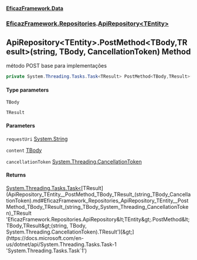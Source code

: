#### [EficazFramework.Data](EficazFrameworkData.md 'EficazFramework Data')
### [EficazFramework.Repositories](EficazFrameworkData.md#EficazFramework_Repositories 'EficazFramework.Repositories').[ApiRepository&lt;TEntity&gt;](ApiRepository_TEntity_.md 'EficazFramework.Repositories.ApiRepository&lt;TEntity&gt;')
## ApiRepository&lt;TEntity&gt;.PostMethod&lt;TBody,TResult&gt;(string, TBody, CancellationToken) Method
método POST base para implementações  
```csharp
private System.Threading.Tasks.Task<TResult> PostMethod<TBody,TResult>(string requestUri, TBody content, System.Threading.CancellationToken cancellationToken);
```
#### Type parameters
<a name='EficazFramework_Repositories_ApiRepository_TEntity__PostMethod_TBody_TResult_(string_TBody_System_Threading_CancellationToken)_TBody'></a>
`TBody`  
  
<a name='EficazFramework_Repositories_ApiRepository_TEntity__PostMethod_TBody_TResult_(string_TBody_System_Threading_CancellationToken)_TResult'></a>
`TResult`  
  
#### Parameters
<a name='EficazFramework_Repositories_ApiRepository_TEntity__PostMethod_TBody_TResult_(string_TBody_System_Threading_CancellationToken)_requestUri'></a>
`requestUri` [System.String](https://docs.microsoft.com/en-us/dotnet/api/System.String 'System.String')  
  
<a name='EficazFramework_Repositories_ApiRepository_TEntity__PostMethod_TBody_TResult_(string_TBody_System_Threading_CancellationToken)_content'></a>
`content` [TBody](ApiRepository_TEntity__PostMethod_TBody_TResult_(string_TBody_CancellationToken).md#EficazFramework_Repositories_ApiRepository_TEntity__PostMethod_TBody_TResult_(string_TBody_System_Threading_CancellationToken)_TBody 'EficazFramework.Repositories.ApiRepository&lt;TEntity&gt;.PostMethod&lt;TBody,TResult&gt;(string, TBody, System.Threading.CancellationToken).TBody')  
  
<a name='EficazFramework_Repositories_ApiRepository_TEntity__PostMethod_TBody_TResult_(string_TBody_System_Threading_CancellationToken)_cancellationToken'></a>
`cancellationToken` [System.Threading.CancellationToken](https://docs.microsoft.com/en-us/dotnet/api/System.Threading.CancellationToken 'System.Threading.CancellationToken')  
  
#### Returns
[System.Threading.Tasks.Task&lt;](https://docs.microsoft.com/en-us/dotnet/api/System.Threading.Tasks.Task-1 'System.Threading.Tasks.Task`1')[TResult](ApiRepository_TEntity__PostMethod_TBody_TResult_(string_TBody_CancellationToken).md#EficazFramework_Repositories_ApiRepository_TEntity__PostMethod_TBody_TResult_(string_TBody_System_Threading_CancellationToken)_TResult 'EficazFramework.Repositories.ApiRepository&lt;TEntity&gt;.PostMethod&lt;TBody,TResult&gt;(string, TBody, System.Threading.CancellationToken).TResult')[&gt;](https://docs.microsoft.com/en-us/dotnet/api/System.Threading.Tasks.Task-1 'System.Threading.Tasks.Task`1')  
